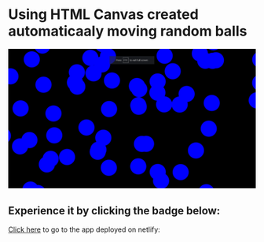 # Using HTML Canvas created automaticaaly moving random balls
![Gameplay Screenshot](canvas-dot-1.png)

## Experience it by clicking the badge below:

[Click here](https://moving-random-balls.netlify.app) to go to the app deployed on netlify:
